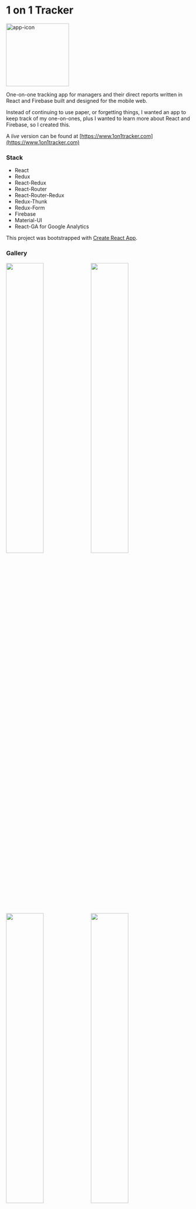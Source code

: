 # 1 on 1 Tracker

<img width="171" alt="app-icon" src="https://cloud.githubusercontent.com/assets/10377/20805534/ed2efdb8-b7ab-11e6-8e74-b1e0e0d11c64.png">

One-on-one tracking app for managers and their direct reports written in React and Firebase
built and designed for the mobile web.

Instead of continuing to use paper, or forgetting things, I wanted an
app to keep track of my one-on-ones, plus I wanted to learn more about React and Firebase,
so I created this.

A *live* version can be found at [https://www.1on1tracker.com](https://www.1on1tracker.com)

### Stack

- React
- Redux
- React-Redux
- React-Router
- React-Router-Redux
- Redux-Thunk
- Redux-Form
- Firebase
- Material-UI
- React-GA for Google Analytics

This project was bootstrapped with [Create React App](https://github.com/facebookincubator/create-react-app).

### Gallery

<img src="https://cloud.githubusercontent.com/assets/10377/20805560/fe7bb980-b7ab-11e6-849d-5569c81490b8.png" width="45%"></img>
<img src="https://cloud.githubusercontent.com/assets/10377/20805559/fe7b5314-b7ab-11e6-8220-90c90051bdf4.png" width="45%"></img>

<img src="https://cloud.githubusercontent.com/assets/10377/20805561/fe7d0ed4-b7ab-11e6-92e9-1ff729c241f0.png" width="45%"></img> <img src="https://cloud.githubusercontent.com/assets/10377/20805558/fe79df84-b7ab-11e6-9a0d-c836a0bec2b5.png" width="45%"></img>



### Deploy

- Create a firebase project
- Enable Google Authentication
- Fork this repo
- Copy src/firebase/config.js.example to src/firebase/config.js and fill out
- npm run build
- install firebase CLI tools
- firebase deploy

### Code Style

For the most part, this code attempts to follow Airbnb's styleguide.

## Roadmap

The basic feature set is a list of meetings with notes linked to direct reports.

- Better UI design and styling
- Sorting
- Search
- Example questions
- React Native version
- Google hangout integration
- Slack integration
- Watch app
- Reports
- Test coverage

Want to talk about one on ones? Have an idea or question? Contact me.

## Contact

If you find this useful, follow me [@vgraupera](https://twitter.com/vgraupera)
